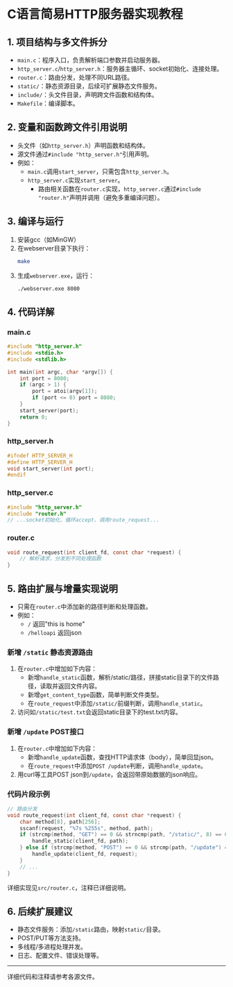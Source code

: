 # C语言简易HTTP服务器实现教程

## 1. 项目结构与多文件拆分

- `main.c`：程序入口，负责解析端口参数并启动服务器。
- `http_server.c`/`http_server.h`：服务器主循环、socket初始化、连接处理。
- `router.c`：路由分发，处理不同URL路径。
- `static/`：静态资源目录，后续可扩展静态文件服务。
- `include/`：头文件目录，声明跨文件函数和结构体。
- `Makefile`：编译脚本。

## 2. 变量和函数跨文件引用说明

- 头文件（如`http_server.h`）声明函数和结构体。
- 源文件通过`#include "http_server.h"`引用声明。
- 例如：
  - `main.c`调用`start_server`，只需包含`http_server.h`。
  - `http_server.c`实现`start_server`。
    - 路由相关函数在`router.c`实现，`http_server.c`通过`#include "router.h"`声明并调用（避免多重编译问题）。

## 3. 编译与运行

1. 安装gcc（如MinGW）
2. 在webserver目录下执行：
   ```sh
   make
   ```
3. 生成`webserver.exe`，运行：
   ```sh
   ./webserver.exe 8080
   ```

## 4. 代码详解

### main.c
```c
#include "http_server.h"
#include <stdio.h>
#include <stdlib.h>

int main(int argc, char *argv[]) {
    int port = 8080;
    if (argc > 1) {
        port = atoi(argv[1]);
        if (port <= 0) port = 8080;
    }
    start_server(port);
    return 0;
}
```

### http_server.h
```c
#ifndef HTTP_SERVER_H
#define HTTP_SERVER_H
void start_server(int port);
#endif
```


### http_server.c
```c
#include "http_server.h"
#include "router.h"
// ...socket初始化、循环accept、调用route_request...
```

### router.c
```c
void route_request(int client_fd, const char *request) {
    // 解析请求，分发到不同处理函数
}
```


## 5. 路由扩展与增量实现说明

- 只需在`router.c`中添加新的路径判断和处理函数。
- 例如：
  - `/` 返回"this is home"
  - `/helloapi` 返回json

### 新增 `/static` 静态资源路由
1. 在`router.c`中增加如下内容：
   - 新增`handle_static`函数，解析/static/路径，拼接static目录下的文件路径，读取并返回文件内容。
   - 新增`get_content_type`函数，简单判断文件类型。
   - 在`route_request`中添加`/static/`前缀判断，调用`handle_static`。
2. 访问如`/static/test.txt`会返回static目录下的test.txt内容。

### 新增 `/update` POST接口
1. 在`router.c`中增加如下内容：
   - 新增`handle_update`函数，查找HTTP请求体（body），简单回显json。
   - 在`route_request`中添加`POST /update`判断，调用`handle_update`。
2. 用curl等工具POST json到`/update`，会返回带原始数据的json响应。

### 代码片段示例
```c
// 路由分发
void route_request(int client_fd, const char *request) {
    char method[8], path[256];
    sscanf(request, "%7s %255s", method, path);
    if (strcmp(method, "GET") == 0 && strncmp(path, "/static/", 8) == 0) {
        handle_static(client_fd, path);
    } else if (strcmp(method, "POST") == 0 && strcmp(path, "/update") == 0) {
        handle_update(client_fd, request);
    }
    // ...
}
```

详细实现见`src/router.c`，注释已详细说明。

## 6. 后续扩展建议
- 静态文件服务：添加`/static`路由，映射`static/`目录。
- POST/PUT等方法支持。
- 多线程/多进程处理并发。
- 日志、配置文件、错误处理等。

---

详细代码和注释请参考各源文件。
